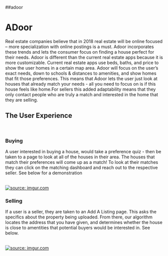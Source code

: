 ##adoor

<h1>ADoor</h1>

<p> Real estate companies believe that in 2018 real estate will be online focused – more specialization with online postings is a must. Adoor incorporates these trends and lets the consumer focus on finding a house perfect for their needs. Adoor is different than the current real estate apps because it is more customizable. Current real estate apps use beds, baths, and price to show the user homes in a certain map area. Adoor will focus on the user’s exact needs, down to schools & distances to amenities, and show homes that fit those preferences. This means that Adoor lets the user just look at houses that already match your needs - all you need to focus on is if this house feels like home.For sellers this added adaptability means that they only contact people who are truly a match and interested in the home that they are selling. </p>

<h2>The User Experience</h2>
<br>
<h3>Buying</h3>
<p>A user interested in buying a house, would take a preference quiz - then be taken to a page to look at all of the houses in their area. The houses that match their preferences will come up as a match! To look at their matches they can click on the matching dashboard and reach out to the respective seller. See below for a demonstration</p>
<br>
<a href="https://imgur.com/kgRh91F"><img src="https://i.imgur.com/kgRh91F.gif" title="source: imgur.com" /></a>
<br>
<h3>Selling</h3>
<p>If a user is a seller, they are taken to an Add A Listing page. This asks the specifics about the property being uploaded. From there, our algorithm locates the address that you have given, and determines whether the house is close to amentities that potential buyers would be interested in. See below.</p>
<br>
<a href="https://imgur.com/8VSyUdQ"><img src="https://i.imgur.com/8VSyUdQ.gif" title="source: imgur.com" /></a>




